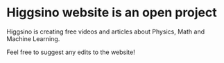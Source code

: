 # Higgsino website is an open project
Higgsino is creating free videos and articles about Physics, Math and Machine Learning.

Feel free to suggest any edits to the website!


<!--
bundle exec jekyll serve
- lav support side og tilmeld til nyhedsbrevet


https://www.csrhymes.com/development/2017/10/27/multiple-post-types-in-jekyll.html
-->
